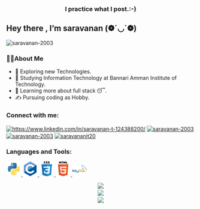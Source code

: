 <!DOCTYPE html>
<html>
<body>
    
<h3 align="center">I practice what I post.:-)</h3>
<h2>Hey there , I’m saravanan (❁´◡`❁)</h2>
    <p align="left"> <img src="https://komarev.com/ghpvc/?username=saravanan-2003&label=Profile%20views&color=0e75b6&style=flat" alt="saravanan-2003" /> </p>
<h3>👩‍💻About Me</h3>
<ul>
    <li>
        🤔 Exploring new Technologies.
    </li>
    <li>
        🏫 Studying Information Technology at Bannari Amman Institute of Technology.
    </li>
    <li>
        📑 Learning more about full stack 😴.
    </li>
    <li>
        ✍️ Pursuing coding as Hobby.
    </li>
</ul>



<h3 align="left">Connect with me:</h3>
<p align="left">
<a href="https://www.linkedin.com/in/saravanan-t-124388200/" target="blank"><img align="center" src="https://raw.githubusercontent.com/rahuldkjain/github-profile-readme-generator/master/src/images/icons/Social/linked-in-alt.svg" alt="https://www.linkedin.com/in/saravanan-t-124388200/" height="30" width="40" /></a>
<a href="https://www.codechef.com/users/saravanan213" target="blank"><img align="center" src="https://cdn.jsdelivr.net/npm/simple-icons@3.1.0/icons/codechef.svg" alt="saravanan-2003" height="30" width="40" /></a>
<a href="https://www.hackerrank.com/saravanan_it20" target="blank"><img align="center" src="https://raw.githubusercontent.com/rahuldkjain/github-profile-readme-generator/master/src/images/icons/Social/hackerrank.svg" alt="saravanan-2003" height="30" width="40" /></a>
<a href="https://auth.geeksforgeeks.org/user/saravananit20" target="blank"><img align="center" src="https://raw.githubusercontent.com/rahuldkjain/github-profile-readme-generator/master/src/images/icons/Social/geeks-for-geeks.svg" alt="saravananit20" height="30" width="40" /></a>
</p>

<h3 align="left">Languages and Tools:</h3>
<p align="left"> 
<a href="https://www.python.org" target="_blank" rel="noreferrer"> <img src="https://raw.githubusercontent.com/devicons/devicon/master/icons/python/python-original.svg" alt="python" width="40" height="40"/> </a>
<a href="https://www.cprogramming.com/" target="_blank" rel="noreferrer"> <img src="https://raw.githubusercontent.com/devicons/devicon/master/icons/c/c-original.svg" alt="c" width="40" height="40"/> </a> <a href="https://www.w3schools.com/css/" target="_blank" rel="noreferrer"> <img src="https://raw.githubusercontent.com/devicons/devicon/master/icons/css3/css3-original-wordmark.svg" alt="css3" width="40" height="40"/> </a> <a href="https://www.w3.org/html/" target="_blank" rel="noreferrer"> <img src="https://raw.githubusercontent.com/devicons/devicon/master/icons/html5/html5-original-wordmark.svg" alt="html5" width="40" height="40"/> </a> <a href="https://www.mysql.com/" target="_blank" rel="noreferrer"> <img src="https://raw.githubusercontent.com/devicons/devicon/master/icons/mysql/mysql-original-wordmark.svg" alt="mysql" width="40" height="40"/> </a>  </p>
<div align="center">
<img src="https://github-readme-stats.vercel.app/api/top-langs/?username=saravanan-2003&theme=highcontrast&hide_border=true"></br>
<img src="https://github-readme-stats.vercel.app/api?username=saravanan-2003&show_icons=true&theme=highcontrast&hide_border=true&hide=stars,prs,issues,contribs"></br>
<img src="https://github-readme-streak-stats.herokuapp.com?user=saravanan-2003&theme=highcontrast&hide_border=true&date_format=j%20M%5B%20Y%5D">
</div>
</body>
</html>

